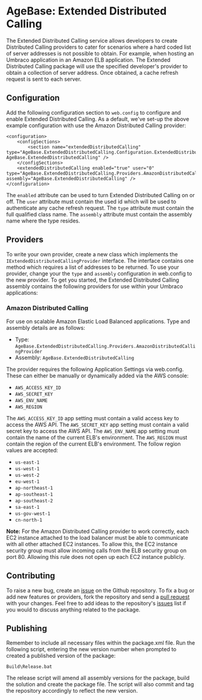 # AgeBase: Extended Distributed Calling

The Extended Distributed Calling service allows developers to create Distributed Calling providers to cater for scenarios where a hard coded list of server addresses is not possible to obtain. For example, when hosting an Umbraco application in an Amazon ELB application. The Extended Distributed Calling package will use the specified developer's provider to obtain a collection of server address. Once obtained, a cache refresh request is sent to each server.

## Configuration

Add the following configuration section to `web.config` to configure and enable Extended Distributed Calling. As a default, we've set-up the above example configuration with use the Amazon Distributed Calling provider:

    <configuration>
        <configSections>
            <section name="extendedDistributedCalling" type="AgeBase.ExtendedDistributedCalling.Configuration.ExtendedDistributedCallingConfigSection, AgeBase.ExtendedDistributedCalling" />
        </configSections>
        <extendedDistributedCalling enabled="true" user="0" type="AgeBase.ExtendedDistributedCalling.Providers.AmazonDistributedCallingProvider" assembly="AgeBase.ExtendedDistributedCalling" />
    </configuration>

The `enabled` attribute can be used to turn Extended Distributed Calling on or off. The `user` attribute must contain the used id which will be used to authenticate any cache refresh request. The `type` attribute must contain the full qualified class name. The `assembly` attribute must contain the assembly name where the type resides. 

## Providers

To write your own provider, create a new class which implements the `IExtendedDistributedCallingProvider` interface. The interface contains one method which requires a list of addresses to be returned. To use your provider, change your the `type` and `assembly` configuration in web.config to the new provider. To get you started, the Extended Distributed Calling assembly contains the following providers for use within your Umbraco applications:

### Amazon Distributed Calling

For use on scalable Amazon Elastic Load Balanced applications. Type and assembly details are as follows:

  * Type: `AgeBase.ExtendedDistributedCalling.Providers.AmazonDistributedCallingProvider`
  * Assembly: `AgeBase.ExtendedDistributedCalling`

The provider requires the following Application Settings via web.config. These can either be manually or dynamically added via the AWS console:

  * `AWS_ACCESS_KEY_ID`
  * `AWS_SECRET_KEY`
  * `AWS_ENV_NAME`
  * `AWS_REGION`

The `AWS_ACCESS_KEY_ID` app setting must contain a valid access key to access the AWS API. The `AWS_SECRET_KEY` app setting must contain a valid secret key to access the AWS API. The `AWS_ENV_NAME` app setting must contain the name of the current ELB's environment. The `AWS_REGION` must contain the region of the current ELB's environment. The follow region values are accepted:

  * `us-east-1`
  * `us-west-1`
  * `us-west-2`
  * `eu-west-1`
  * `ap-northeast-1`
  * `ap-southeast-1`
  * `ap-southeast-2`
  * `sa-east-1`
  * `us-gov-west-1`
  * `cn-north-1`
  
__Note:__ For the Amazon Distributed Calling provider to work correctly, each EC2 instance attached to the load balancer must be able to communicate with all other attached EC2 instances. To allow this, the EC2 instance security group must allow incoming calls from the ELB security group on port 80. Allowing this rule does not open up each EC2 instance publicly.

## Contributing

To raise a new bug, create an [issue](https://github.com/agebase/umbraco-extended-distributed-calling/issues) on the Github repository. To fix a bug or add new features or providers, fork the repository and send a [pull request](https://github.com/agebase/umbraco-extended-distributed-calling/pulls) with your changes. Feel free to add ideas to the repository's [issues](https://github.com/agebase/umbraco-extended-distributed-calling/issues) list if you would to discuss anything related to the package.

## Publishing

Remember to include all necessary files within the package.xml file. Run the following script, entering the new version number when prompted to created a published version of the package:

    Build\Release.bat

The release script will amend all assembly versions for the package, build the solution and create the package file. The script will also commit and tag the repository accordingly to reflect the new version.